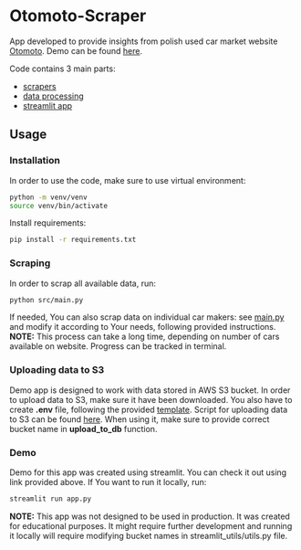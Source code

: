 # Otomoto-Scraper
App developed to provide insights from polish used car market website [Otomoto](https://www.otomoto.pl).
Demo can be found [here](https://otomoto-analytics.streamlit.app).

Code contains 3 main parts:
 - [scrapers](https://github.com/mikolajwojciuk/otomoto-scraper/tree/main/src/modules/scrapers)
 - [data processing](https://github.com/mikolajwojciuk/otomoto-scraper/blob/main/src/utils/db_utils.py)
 - [streamlit app](https://github.com/mikolajwojciuk/otomoto-scraper/blob/main/app.py)


## Usage

### Installation
In order to use the code, make sure to use virtual environment:
```bash
python -m venv/venv
source venv/bin/activate
```
Install requirements:
```bash
pip install -r requirements.txt
```

### Scraping
In order to scrap all available data, run:
```bash
python src/main.py
```
If needed, You can also scrap data on individual car makers: see [main.py](https://github.com/mikolajwojciuk/otomoto-scraper/blob/main/src/main.py) and modify it according to Your needs, following provided instructions.
**NOTE:** This process can take a long time, depending on number of cars available on website. Progress can be tracked in terminal.

### Uploading data to S3
Demo app is designed to work with data stored in AWS S3 bucket. In order to upload data to S3, make sure it have been downloaded. You also have to create **.env** file, following the provided [template](https://github.com/mikolajwojciuk/otomoto-scraper/blob).
Script for uploading data to S3 can be found [here](https://github.com/mikolajwojciuk/otomoto-scraper/blob/main/src/db_upload.py). When using it, make sure to provide correct bucket name in **upload_to_db** function.


### Demo
Demo for this app was created using streamlit. You can check it out using link provided above.
If You want to run it locally, run:
```bash
streamlit run app.py
```

**NOTE:** This app was not designed to be used in production. It was created for educational purposes. It might require further development and running it locally will require modifying bucket names in streamlit_utils/utils.py file.